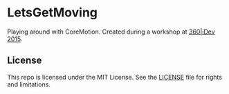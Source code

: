 # LetsGetMoving

Playing around with CoreMotion. Created during a workshop at [360|iDev 2015](http://360idev.com).

## License

This repo is licensed under the MIT License. See the [LICENSE](LICENSE.md) file for rights and limitations.
